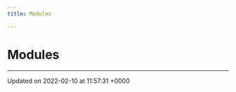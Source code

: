 ```yaml
---
title: Modules

---
```


# Modules







-------------------------------

Updated on 2022-02-10 at 11:57:31 +0000
